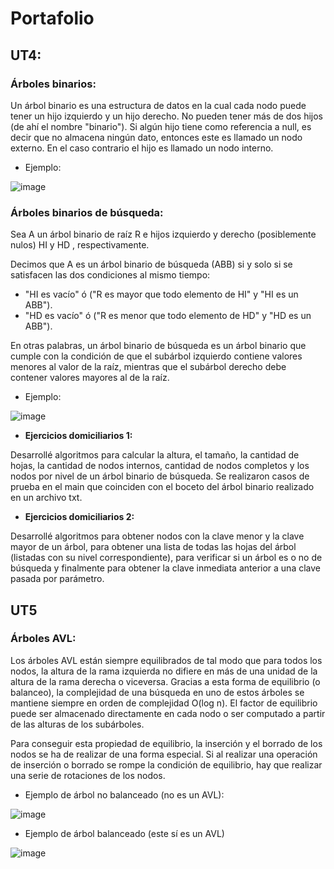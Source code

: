 # Portafolio

## UT4:


### Árboles binarios:

Un árbol binario es una estructura de datos en la cual cada nodo puede tener un hijo izquierdo y un hijo derecho. No pueden tener más de dos hijos (de ahí el nombre "binario"). Si algún hijo tiene como referencia a null, es decir que no almacena ningún dato, entonces este es llamado un nodo externo. En el caso contrario el hijo es llamado un nodo interno. 

* Ejemplo:

![image](https://user-images.githubusercontent.com/69222919/170954489-cd745a73-744b-459a-8725-47b7d3bc16bd.png)


### Árboles binarios de búsqueda:

Sea A un árbol binario de raíz R e hijos izquierdo y derecho (posiblemente nulos) HI y HD , respectivamente.

Decimos que A es un árbol binario de búsqueda (ABB) si y solo si se satisfacen las dos condiciones al mismo tiempo:

* "HI es vacío" ó ("R es mayor que todo elemento de HI" y "HI es un ABB").
* "HD es vacío" ó ("R es menor que todo elemento de HD" y "HD es un ABB").

En otras palabras, un árbol binario de búsqueda es un árbol binario que cumple con la condición de que el subárbol izquierdo contiene valores menores al valor de la raíz, mientras que el subárbol derecho debe contener valores mayores al de la raíz.

* Ejemplo: 

![image](https://user-images.githubusercontent.com/69222919/170955780-de571f5a-616a-4a3d-b855-410bb68d2bac.png)

* **Ejercicios domiciliarios 1:**

Desarrollé algoritmos para calcular la altura, el tamaño, la cantidad de hojas, la cantidad de nodos internos, cantidad de nodos completos y los nodos por nivel de un árbol binario de búsqueda.
Se realizaron casos de prueba en el main que coinciden con el boceto del árbol binario realizado en un archivo txt.

* **Ejercicios domiciliarios 2:**

Desarrollé algoritmos para obtener nodos con la clave menor y la clave mayor de un árbol, para obtener una lista de todas las hojas del árbol (listadas con su nivel correspondiente), para verificar si un árbol es o no de búsqueda y finalmente para obtener la clave inmediata anterior a una clave pasada por parámetro. 


## UT5


### Árboles AVL:

Los árboles AVL están siempre equilibrados de tal modo que para todos los nodos, la altura de la rama izquierda no difiere en más de una unidad de la altura de la rama derecha o viceversa. Gracias a esta forma de equilibrio (o balanceo), la complejidad de una búsqueda en uno de estos árboles se mantiene siempre en orden de complejidad O(log n). El factor de equilibrio puede ser almacenado directamente en cada nodo o ser computado a partir de las alturas de los subárboles.

Para conseguir esta propiedad de equilibrio, la inserción y el borrado de los nodos se ha de realizar de una forma especial. Si al realizar una operación de inserción o borrado se rompe la condición de equilibrio, hay que realizar una serie de rotaciones de los nodos.


* Ejemplo de árbol no balanceado (no es un AVL):

![image](https://user-images.githubusercontent.com/69222919/175975236-1c4c6052-2390-4909-9697-997c070a9b2c.png)

* Ejemplo de árbol balanceado (este sí es un AVL)

![image](https://user-images.githubusercontent.com/69222919/175975265-0ddd7f8f-0b61-4842-9775-d16a4d763d5e.png)



